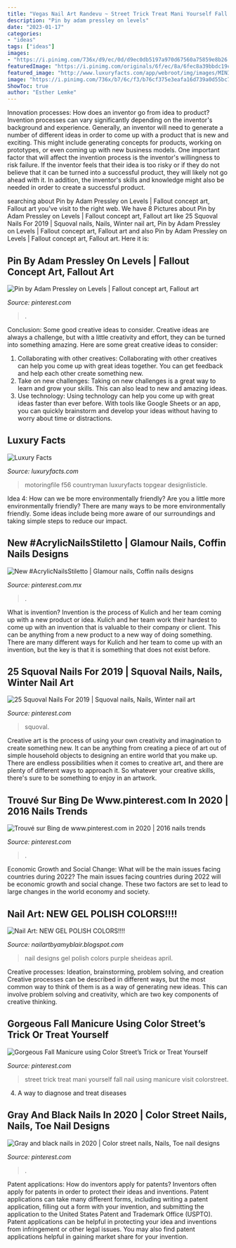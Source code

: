 ```yaml
---
title: "Vegas Nail Art Randevu ~ Street Trick Treat Mani Yourself Fall Nail Using Manicure Visit Colorstreet"
description: "Pin by adam pressley on levels"
date: "2023-01-17"
categories:
- "ideas"
tags: ["ideas"]
images:
- "https://i.pinimg.com/736x/d9/ec/0d/d9ec0db5197a970d67560a75859e8b26.jpg"
featuredImage: "https://i.pinimg.com/originals/6f/ec/8a/6fec8a39bbdc19c49e974bcee69bdf6e.jpg"
featured_image: "http://www.luxuryfacts.com/app/webroot/img/images/MINI-60-years-edition-interiors.jpg"
image: "https://i.pinimg.com/736x/b7/6c/f3/b76cf375e3eafa16d739a0d55bc7a57b.jpg"
ShowToc: true
author: "Esther Lemke"
---
```



Innovation processes: How does an inventor go from idea to product?
Invention processes can vary significantly depending on the inventor's background and experience. Generally, an inventor will need to generate a number of different ideas in order to come up with a product that is new and exciting. This might include generating concepts for products, working on prototypes, or even coming up with new business models.
One important factor that will affect the invention process is the inventor's willingness to risk failure. If the inventor feels that their idea is too risky or if they do not believe that it can be turned into a successful product, they will likely not go ahead with it. In addition, the inventor's skills and knowledge might also be needed in order to create a successful product.

	

		
searching about Pin by Adam Pressley on Levels | Fallout concept art, Fallout art you've visit to the right web. We have 8 Pictures about Pin by Adam Pressley on Levels | Fallout concept art, Fallout art like 25 Squoval Nails For 2019 | Squoval nails, Nails, Winter nail art, Pin by Adam Pressley on Levels | Fallout concept art, Fallout art and also Pin by Adam Pressley on Levels | Fallout concept art, Fallout art. Here it is:
		
    
## Pin By Adam Pressley On Levels | Fallout Concept Art, Fallout Art

<img loading=lazy src="https://i.pinimg.com/736x/5b/98/79/5b9879cf4e8952489a74cc4824a0ffee.jpg" onerror="this.onerror=null;this.src='https://tse1.mm.bing.net/th?id=OIP.kiQBFJI12XK3ymvK3iyZOAHaJ1&amp;pid=15.1';" alt="Pin by Adam Pressley on Levels | Fallout concept art, Fallout art">

_Source: pinterest.com_

>. 

	

Conclusion: Some good creative ideas to consider.
Creative ideas are always a challenge, but with a little creativity and effort, they can be turned into something amazing. Here are some great creative ideas to consider: 
1. Collaborating with other creatives: Collaborating with other creatives can help you come up with great ideas together. You can get feedback and help each other create something new. 
2. Take on new challenges: Taking on new challenges is a great way to learn and grow your skills. This can also lead to new and amazing ideas. 
3. Use technology: Using technology can help you come up with great ideas faster than ever before. With tools like Google Sheets or an app, you can quickly brainstorm and develop your ideas without having to worry about time or distractions.

    
## Luxury Facts

<img loading=lazy src="http://www.luxuryfacts.com/app/webroot/img/images/MINI-60-years-edition-interiors.jpg" onerror="this.onerror=null;this.src='https://tse1.mm.bing.net/th?id=OIP.erzukKNV4BHrRfxDjpgY0QHaE7&amp;pid=15.1';" alt="Luxury Facts">

_Source: luxuryfacts.com_

>motoringfile f56 countryman luxuryfacts topgear designlisticle. 

	

Idea 4: How can we be more environmentally friendly?
Are you a little more environmentally friendly? There are many ways to be more environmentally friendly. Some ideas include being more aware of our surroundings and taking simple steps to reduce our impact.

    
## New #AcrylicNailsStiletto | Glamour Nails, Coffin Nails Designs

<img loading=lazy src="https://i.pinimg.com/736x/4e/57/7c/4e577c15fff8cf16c5b64c6f8ef82cb4.jpg" onerror="this.onerror=null;this.src='https://tse1.mm.bing.net/th?id=OIP.9moF4O5oTEDYDHCrM0OGlAAAAA&amp;pid=15.1';" alt="New #AcrylicNailsStiletto | Glamour nails, Coffin nails designs">

_Source: pinterest.com.mx_

>. 

	

What is invention?
Invention is the process of Kulich and her team coming up with a new product or idea. Kulich and her team work their hardest to come up with an invention that is valuable to their company or client. This can be anything from a new product to a new way of doing something. There are many different ways for Kulich and her team to come up with an invention, but the key is that it is something that does not exist before.

    
## 25 Squoval Nails For 2019 | Squoval Nails, Nails, Winter Nail Art

<img loading=lazy src="https://i.pinimg.com/originals/6f/ec/8a/6fec8a39bbdc19c49e974bcee69bdf6e.jpg" onerror="this.onerror=null;this.src='https://tse1.mm.bing.net/th?id=OIP.Kd_zeTmrF5GmD0-eq7Y0NAHaJQ&amp;pid=15.1';" alt="25 Squoval Nails For 2019 | Squoval nails, Nails, Winter nail art">

_Source: pinterest.com_

>squoval. 

	

Creative art is the process of using your own creativity and imagination to create something new. It can be anything from creating a piece of art out of simple household objects to designing an entire world that you make up. There are endless possibilities when it comes to creative art, and there are plenty of different ways to approach it. So whatever your creative skills, there's sure to be something to enjoy in an artwork.

    
## Trouvé Sur Bing De Www.pinterest.com In 2020 | 2016 Nails Trends

<img loading=lazy src="https://i.pinimg.com/736x/b7/6c/f3/b76cf375e3eafa16d739a0d55bc7a57b.jpg" onerror="this.onerror=null;this.src='https://tse3.mm.bing.net/th?id=OIP.VFu3HQQ9-x6Lcv31834otgHaO0&amp;pid=15.1';" alt="Trouvé sur Bing de www.pinterest.com in 2020 | 2016 nails trends">

_Source: pinterest.com_

>. 

	

Economic Growth and Social Change: What will be the main issues facing countries during 2022?
The main issues facing countries during 2022 will be economic growth and social change. These two factors are set to lead to large changes in the world economy and society.

    
## Nail Art: NEW GEL POLISH COLORS!!!!

<img loading=lazy src="https://4.bp.blogspot.com/_BkvigWu1n1A/S8YrNj49YsI/AAAAAAAABEw/dMdzLAq5T3Y/s1600/DSC06297.JPG" onerror="this.onerror=null;this.src='https://tse4.mm.bing.net/th?id=OIP.akVjkSY-YfhvlelF0f6cLAHaFj&amp;pid=15.1';" alt="Nail Art: NEW GEL POLISH COLORS!!!!">

_Source: nailartbyamyblair.blogspot.com_

>nail designs gel polish colors purple sheideas april. 

	

Creative processes: Ideation, brainstorming, problem solving, and creation
Creative processes can be described in different ways, but the most common way to think of them is as a way of generating new ideas. This can involve problem solving and creativity, which are two key components of creative thinking.

    
## Gorgeous Fall Manicure Using Color Street’s Trick Or Treat Yourself

<img loading=lazy src="https://i.pinimg.com/736x/d9/ec/0d/d9ec0db5197a970d67560a75859e8b26.jpg" onerror="this.onerror=null;this.src='https://tse2.mm.bing.net/th?id=OIP.jAeLo8Dr5_3QDuXAMLx-0QHaJ3&amp;pid=15.1';" alt="Gorgeous Fall Manicure using Color Street’s Trick or Treat Yourself">

_Source: pinterest.com_

>street trick treat mani yourself fall nail using manicure visit colorstreet. 

	

4. A way to diagnose and treat diseases 

    
## Gray And Black Nails In 2020 | Color Street Nails, Nails, Toe Nail Designs

<img loading=lazy src="https://i.pinimg.com/736x/6d/b1/b1/6db1b1eb5cc4b72c92080d5272547445.jpg" onerror="this.onerror=null;this.src='https://tse1.mm.bing.net/th?id=OIP.9ORV5dicvjRaVHUww-77ggHaHa&amp;pid=15.1';" alt="Gray and black nails in 2020 | Color street nails, Nails, Toe nail designs">

_Source: pinterest.com_

>. 

	

Patent applications: How do inventors apply for patents?
Inventors often apply for patents in order to protect their ideas and inventions. Patent applications can take many different forms, including writing a patent application, filling out a form with your invention, and submitting the application to the United States Patent and Trademark Office (USPTO). 
Patent applications can be helpful in protecting your idea and inventions from infringement or other legal issues. You may also find patent applications helpful in gaining market share for your invention.

